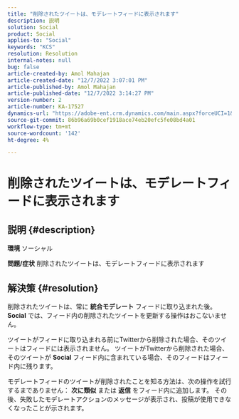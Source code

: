 ```yaml
---
title: "削除されたツイートは、モデレートフィードに表示されます"
description: 説明
solution: Social
product: Social
applies-to: "Social"
keywords: "KCS"
resolution: Resolution
internal-notes: null
bug: false
article-created-by: Amol Mahajan
article-created-date: "12/7/2022 3:07:01 PM"
article-published-by: Amol Mahajan
article-published-date: "12/7/2022 3:14:27 PM"
version-number: 2
article-number: KA-17527
dynamics-url: "https://adobe-ent.crm.dynamics.com/main.aspx?forceUCI=1&pagetype=entityrecord&etn=knowledgearticle&id=414e15c8-4076-ed11-81aa-6045bd006a22"
source-git-commit: 86b96a69b0cef1918ace74eb20efc5fe08bd4a01
workflow-type: tm+mt
source-wordcount: '142'
ht-degree: 4%

---
```


# 削除されたツイートは、モデレートフィードに表示されます

## 説明 {#description}

<b>環境</b>
ソーシャル


<b>問題/症状</b>
削除されたツイートは、モデレートフィードに表示されます


## 解決策 {#resolution}


削除されたツイートは、常に <b>統合モデレート</b> フィードに取り込まれた後。 <b>Social</b> では、フィード内の削除されたツイートを更新する操作はおこないません。

ツイートがフィードに取り込まれる前にTwitterから削除された場合、そのツイートはフィードには表示されません。 ツイートがTwitterから削除された場合、そのツイートが <b>Social</b> フィード内に含まれている場合、そのフィードはフィード内に残ります。

モデレートフィードのツイートが削除されたことを知る方法は、次の操作を試行するまでありません： <b>次に類似</b> または <b>返信</b> をフィード内に追加します。 その後、失敗したモデレートアクションのメッセージが表示され、投稿が使用できなくなったことが示されます。
